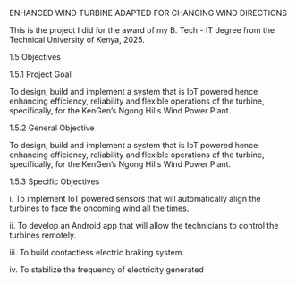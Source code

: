 ENHANCED WIND TURBINE ADAPTED FOR CHANGING WIND DIRECTIONS

This is the project I did for the award of my B. Tech - IT degree from the Technical University of Kenya, 2025.

1.5 Objectives

1.5.1 Project Goal

To design, build and implement a system that is IoT powered hence enhancing efficiency, reliability and flexible operations of the turbine, specifically, for the KenGen’s Ngong Hills Wind Power Plant. 

1.5.2 General Objective

To design, build and implement a system that is IoT powered hence enhancing efficiency, reliability and flexible operations of the turbine, specifically, for the KenGen’s Ngong Hills Wind Power Plant. 

1.5.3 Specific Objectives

i.	To implement IoT powered sensors that will automatically align the turbines to face the oncoming wind all the times.

ii.	To develop an Android app that will allow the technicians to control the turbines remotely.

iii.	To build contactless electric braking system.

iv.	To stabilize the frequency of electricity generated
